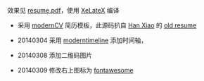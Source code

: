 效果见 [resume.pdf](http://fooleap.org/resume.pdf)，使用 [XeLateX](http://www.xelatex.org/) 编译

* 采用 [modernCV](http://www.ctan.org/tex-archive/macros/latex/contrib/moderncv) 简历模板，此源码扒自 [Han Xiao](https://github.com/justlaputa) 的 [old resume](https://gitcafe.com/laputa/resume)

* 20140304 采用 [moderntimeline](http://www.ctan.org/tex-archive/macros/latex/contrib/moderntimeline) 添加时间轴，

* 20140308 添加二维码图片

* 20140309 修改右上图标为 [fontawesome](http://www.ctan.org/tex-archive/fonts/fontawesome)
